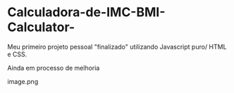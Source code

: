 # Calculadora-de-IMC-BMI-Calculator-
Meu primeiro projeto pessoal "finalizado" utilizando Javascript puro/ HTML e CSS.

Ainda em processo de melhoria


image.png

